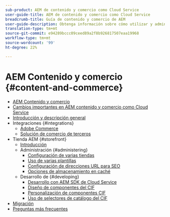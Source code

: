 ```yaml
---
sub-product: AEM de contenido y comercio como Cloud Service
user-guide-title: AEM de contenido y comercio como Cloud Service
breadcrumb-title: Guía de contenido y comercio de AEM
user-guide-description: Obtenga información sobre cómo utilizar y administrar Contenido y comercio de Experience Manager como Cloud Service.
translation-type: tm+mt
source-git-commit: e94289bccc09ceed89a2f8b926817507eaa19968
workflow-type: tm+mt
source-wordcount: '99'
ht-degree: 22%

---
```



# AEM Contenido y comercio {#content-and-commerce}

+ [AEM Contenido y comercio](/help/commerce-cloud/home.md)
+ [Cambios importantes en AEM contenido y comercio como Cloud Service](changes.md)
+ [Introducción y descripción general](introduction.md)
+ Integraciones {#integrations}
   + [Adobe Commerce](integrating/magento.md)
   + [Solución de comercio de terceros](integrating/third-party.md)
+ Tienda AEM {#storefront}
   + [Introducción](getting-started.md)
   + Administración {#administering}
      + [Configuración de varias tiendas](configuring/multi-store-setup.md)
      + [Uso de varias plantillas](configuring/multi-template-usage.md)
      + [Configuración de direcciones URL para SEO](configuring/advanced-url-configuration.md)
      + [Opciones de almacenamiento en caché](configuring/caching.md)
   + Desarrollo de {#developing}
      + [Desarrollo con AEM SDK de Cloud Service](develop.md)
      + [Diseño de componentes del CIF](customizing/style-cif-component.md)
      + [Personalización de componentes CIF](customizing/customize-cif-components.md)
      + [Uso de selectores de catálogo del CIF](customizing/use-cif-pickers.md)
+ [Migración](migration.md)
+ [Preguntas más frecuentes](faq.md)
